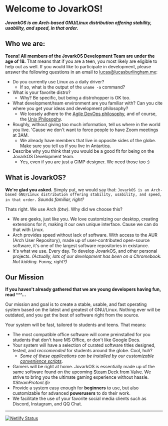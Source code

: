 # Welcome to JovarkOS!
***JovarkOS is an Arch-based GNU/Linux distribution offering stability, usability, and speed, in that order.***

## Who we are:
**Teens! All members of the JovarkOS Development Team are under the age of 18.**
That means that if you are a teen, you most likely are eligible to help out as well.
If you would like to participate in development, please answer the following questions in an email to [lucas@lucasburlingham.me](mailto:lucas@lucasburlingham.me):
 - Do you currently use Linux as a daily driver?
    - If so, what is the output of the `uname -a` command? 
 - What is your favorite distro? 
    - Why? Be specific, but being a distrohopper is OK too.
 - What development/team environment are you familiar with? Can you cite where you get your ideas and development philosophy?
    - We loosely adhere to the [Agile DevOps philosophy](https://agilemanifesto.org), and of course, the [Unix Philosophy](http://s3.eurecom.fr/~balzarot/softdev/material/0_2_unix_philosophy.pdf).
 - Roughly, without giving too much information, tell us where in the world you live. 'Cause we don't want to force people to have Zoom meetings at 3AM.
    - We already have members that live in opposite sides of the globe. Make sure you tell us if you live in Antartica.
 - Describe why you think that you would be a good fit for being on the JovarkOS Development team.
    - Yes, even if you are just a GIMP designer. We need those too :)

## What is JovarkOS?
**We're glad you asked.**
Simply put, we would say that:
`
JovarkOS is an Arch-based GNU/Linux distribution offering stability, usability, and speed, in that order.
`
*Sounds familiar, right?*


Thats right. We use Arch *(btw)*. Why did we choose this?
 - We are geeks, just like you. We love customizing our desktop, creating extensions for it, making it our own unique interface. 
 Cause we can do that with Linux.
 - Arch provides speed without lack of software. With access to the AUR (Arch User Repository), made up of user-contributed open-source software, it's one of the largest software repositories in existance.
 - It's what we use. Every day. To develop JovarkOS, and other personal projects.
 *(Actually, lots of our development has been on a Chromebook. Not kidding. Funny, right?)*

 ## Our Mission
 **If you haven't already gathered that we are young developers having fun, read ^^^...**

 Our mission and goal is to create a stable, usable, and fast operating system based on the latest and greatest of GNU/Linux. Nothing ever will be outdated, and you get the best of software right from the source.

 Your system will be fast, tailored to students and teens. That means:
 - The most compatible office software will come preinstalled for you students that don't have MS Office, or don't like Google Docs.
 - Your system will have a selection of curated software titles designed, tested, and *reccomended* for students around the globe. Cool, huh?
    - *Some of these applications can be installed by our customizable [convenience scripts](dir_install.md).*
 - Gamers will be right at home. JovarkOS is essentially made up of the same software found on the upcoming [Steam Deck from Valve](https://store.steampowered.com/steamdeck). We strive to bring you the ultimate gaming experience without hassle. *#SteamProtonLife*
 - Provide a system easy enough for **beginners** to use, but also customizable for advanced **powerusers** to do their work.
 - We facilitate the use of your favorite social media clients such as Discord, Instagram, and QQ Chat. 

<hr>

 [![Netlify Status](https://api.netlify.com/api/v1/badges/b665818d-c42a-4a52-ab17-db73e6e2441a/deploy-status)](https://app.netlify.com/sites/elated-perlman-d73329/deploys)